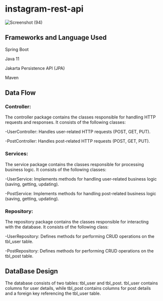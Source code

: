 # instagram-rest-api

![Screenshot (94)](https://user-images.githubusercontent.com/41718548/223136440-70cdaf17-d194-4591-ab8e-b4c0a9d9aeec.png)


## Frameworks and Language Used

Spring Boot

Java 11

Jakarta Persistence API (JPA)

Maven

## Data Flow

### Controller:

The controller package contains the classes responsible for handling HTTP requests and responses. It consists of the following classes:

-UserController: Handles user-related HTTP requests (POST, GET, PUT).

-PostController: Handles post-related HTTP requests (POST, GET, PUT).

### Services:

The service package contains the classes responsible for processing business logic. It consists of the following classes:

-UserService: Implements methods for handling user-related business logic (saving, getting, updating).

-PostService: Implements methods for handling post-related business logic (saving, getting, updating).

### Repository:
The repository package contains the classes responsible for interacting with the database. It consists of the following class:

-UserRepository: Defines methods for performing CRUD operations on the tbl_user table.

-PostRepository: Defines methods for performing CRUD operations on the tbl_post table. 

## DataBase Design

The database consists of two tables: tbl_user and tbl_post. tbl_user contains columns for user details, while tbl_post contains columns for post details and a foreign key referencing the tbl_user table.
